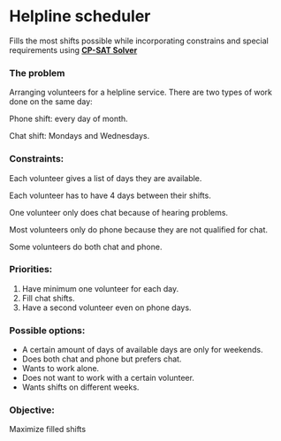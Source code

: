 # Helpline scheduler
Fills the most shifts possible while incorporating constrains and special requirements using **[CP-SAT Solver](https://developers.google.com/optimization/cp/cp_solver)**

### The problem
Arranging volunteers for a helpline service. There are two types of work done on the same day:

Phone shift: every day of month.

Chat shift: Mondays and Wednesdays.

### Constraints:
Each volunteer gives a list of days they are available.

Each volunteer has to have 4 days between their shifts.

One volunteer only does chat because of hearing problems.

Most volunteers only do phone because they are not qualified for chat.

Some volunteers do both chat and phone.

### Priorities:
1. Have minimum one volunteer for each day.
2. Fill chat shifts.
3. Have a second volunteer even on phone days.

### Possible options:
 - A certain amount of days of available days are only for weekends.
 - Does both chat and phone but prefers chat.
 - Wants to work alone.
 - Does not want to work with a certain volunteer.
 - Wants shifts on different weeks.

### Objective:
 Maximize filled shifts
